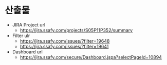 # 산출물
- JIRA Project url
  - https://jira.ssafy.com/projects/S05P11P352/summary
- Filter ulr
  - https://jira.ssafy.com/issues/?filter=19648
  - https://jira.ssafy.com/issues/?filter=19641
- Dashboard url
  - https://jira.ssafy.com/secure/Dashboard.jspa?selectPageId=10894